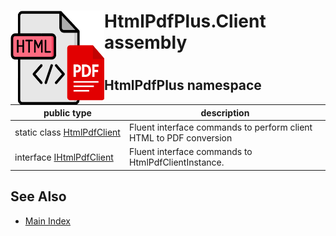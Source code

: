 # <img align="left" width="150" height="150" src="../../../docs/images/Icon.png" >
#
# HtmlPdfPlus.Client assembly
# 
## HtmlPdfPlus namespace

| public type | description |
| --- | --- |
| static class [HtmlPdfClient](./HtmlPdfPlus/HtmlPdfClient.md) | Fluent interface commands to perform client HTML to PDF conversion |
| interface [IHtmlPdfClient](./HtmlPdfPlus/IHtmlPdfClient.md) | Fluent interface commands to HtmlPdfClientInstance. |

## See Also
* [Main Index](../docindex.md)
